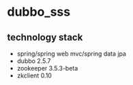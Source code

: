 # dubbo_sss

## technology stack
* spring/spring web mvc/spring data jpa 
* dubbo 2.5.7
* zookeeper 3.5.3-beta
* zkclient 0.10
